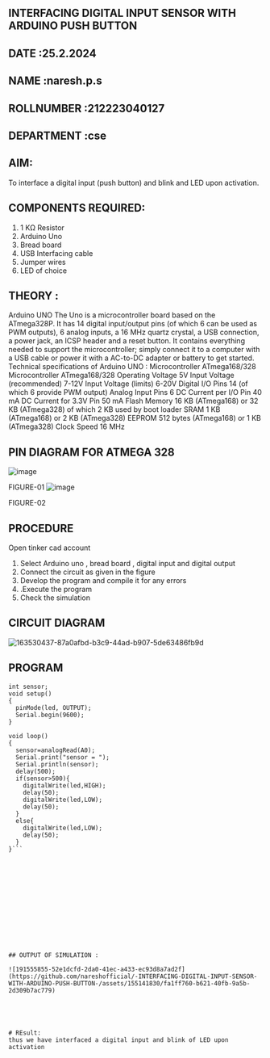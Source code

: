 ## INTERFACING DIGITAL INPUT SENSOR WITH ARDUINO PUSH BUTTON
## DATE :25.2.2024
## NAME :naresh.p.s																			             
## ROLLNUMBER :212223040127
## DEPARTMENT :cse


## AIM:
To interface a digital input (push button) and blink and LED upon activation.
## COMPONENTS REQUIRED:
1.	1 KΩ Resistor 
2.	Arduino Uno 
3.	Bread board 
4.	USB Interfacing cable 
5.	Jumper wires 
6.	LED of choice 
## THEORY :
Arduino UNO
 	  The Uno is a microcontroller board based on the ATmega328P. It has 14 digital input/output pins (of which 6 can be used as PWM outputs), 6 analog inputs, a 16 MHz quartz crystal, a USB connection, a power jack, an ICSP header and a reset button. It contains everything needed to support the microcontroller; simply connect it to a computer with a USB cable or power it with a AC-to-DC adapter or battery to get started.
	Technical specifications of Arduino UNO :
Microcontroller	ATmega168/328
Microcontroller	ATmega168/328
Operating Voltage	5V
Input Voltage (recommended)	7-12V
Input Voltage (limits)	6-20V
Digital I/O Pins	14 (of which 6 provide PWM output)
Analog Input Pins	6
DC Current per I/O Pin	40 mA
DC Current for 3.3V Pin	50 mA
Flash Memory	16 KB (ATmega168) or 32 KB (ATmega328) of which 2 KB used by boot loader
SRAM	1 KB (ATmega168) or 2 KB (ATmega328)
EEPROM	512 bytes (ATmega168) or 1 KB (ATmega328)
Clock Speed	16 MHz
## PIN DIAGRAM FOR ATMEGA 328
 
![image](https://user-images.githubusercontent.com/36288975/163530394-115baee4-7ed1-49fe-9cce-d7b625e11e85.png)

FIGURE-01
![image](https://user-images.githubusercontent.com/36288975/163530431-4d390e98-0942-42d8-95b8-f57d348e6ad8.png)

FIGURE-02
## PROCEDURE 
 Open tinker cad account 
1.	Select Arduino uno , bread board , digital input and digital output 
2.	Connect the circuit as given in the figure 
3.	Develop the program and compile it for any errors 
4.	 .Execute the program 
5.	Check the simulation 



## CIRCUIT DIAGRAM 

![163530437-87a0afbd-b3c9-44ad-b907-5de63486fb9d](https://github.com/nareshofficial/-INTERFACING-DIGITAL-INPUT-SENSOR-WITH-ARDUINO-PUSH-BUTTON-/assets/155141830/349d3d92-5e81-4c88-9d24-897c7b496000)






## PROGRAM 
 

```int led=4;
int sensor;
void setup()
{
  pinMode(led, OUTPUT);
  Serial.begin(9600);
}

void loop()
{
  sensor=analogRead(A0);
  Serial.print("sensor = ");
  Serial.println(sensor);
  delay(500);
  if(sensor>500){
    digitalWrite(led,HIGH);
    delay(50);
    digitalWrite(led,LOW);
    delay(50);
  }
  else{
    digitalWrite(led,LOW);
    delay(50);
  }
}```








 
 
 



## OUTPUT OF SIMULATION :

![191555855-52e1dcfd-2da0-41ec-a433-ec93d8a7ad2f](https://github.com/nareshofficial/-INTERFACING-DIGITAL-INPUT-SENSOR-WITH-ARDUINO-PUSH-BUTTON-/assets/155141830/fa1ff760-b621-40fb-9a5b-2d309b7ac779)





# REsult:
thus we have interfaced a digital input and blink of LED upon activation

